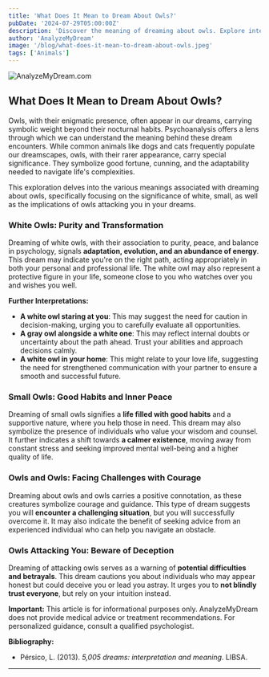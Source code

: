 ```yaml
---
title: 'What Does It Mean to Dream About Owls?'
pubDate: '2024-07-29T05:00:00Z'
description: 'Discover the meaning of dreaming about owls. Explore interpretations of white owls, small owls, dead owls, and more.'
author: 'AnalyzeMyDream'
image: '/blog/what-does-it-mean-to-dream-about-owls.jpeg'
tags: ['Animals']
---
```


![AnalyzeMyDream.com](/blog/what-does-it-mean-to-dream-about-owls.jpeg)

## What Does It Mean to Dream About Owls?

Owls, with their enigmatic presence, often appear in our dreams, carrying symbolic weight beyond their nocturnal habits. Psychoanalysis offers a lens through which we can understand the meaning behind these dream encounters. While common animals like dogs and cats frequently populate our dreamscapes, owls, with their rarer appearance, carry special significance. They symbolize good fortune, cunning, and the adaptability needed to navigate life's complexities.

This exploration delves into the various meanings associated with dreaming about owls, specifically focusing on the significance of white, small, as well as the implications of owls attacking you in your dreams.

### White Owls: Purity and Transformation

Dreaming of white owls, with their association to purity, peace, and balance in psychology, signals **adaptation, evolution, and an abundance of energy**. This dream may indicate you're on the right path, acting appropriately in both your personal and professional life. The white owl may also represent a protective figure in your life, someone close to you who watches over you and wishes you well.

**Further Interpretations:**

- **A white owl staring at you**: This may suggest the need for caution in decision-making, urging you to carefully evaluate all opportunities.
- **A gray owl alongside a white one**: This may reflect internal doubts or uncertainty about the path ahead. Trust your abilities and approach decisions calmly.
- **A white owl in your home**: This might relate to your love life, suggesting the need for strengthened communication with your partner to ensure a smooth and successful future.

### Small Owls: Good Habits and Inner Peace

Dreaming of small owls signifies a **life filled with good habits** and a supportive nature, where you help those in need. This dream may also symbolize the presence of individuals who value your wisdom and counsel. It further indicates a shift towards **a calmer existence**, moving away from constant stress and seeking improved mental well-being and a higher quality of life.

### Owls and Owls: Facing Challenges with Courage

Dreaming about owls and owls carries a positive connotation, as these creatures symbolize courage and guidance. This type of dream suggests you will **encounter a challenging situation**, but you will successfully overcome it. It may also indicate the benefit of seeking advice from an experienced individual who can help you navigate an obstacle.

### Owls Attacking You: Beware of Deception

Dreaming of attacking owls serves as a warning of **potential difficulties and betrayals**. This dream cautions you about individuals who may appear honest but could deceive you or lead you astray. It urges you to **not blindly trust everyone**, but rely on your intuition instead.

**Important:** This article is for informational purposes only.  AnalyzeMyDream does not provide medical advice or treatment recommendations. For personalized guidance, consult a qualified psychologist.

**Bibliography:**

* Pérsico, L. (2013). *5,005 dreams: interpretation and meaning*. LIBSA.

---
